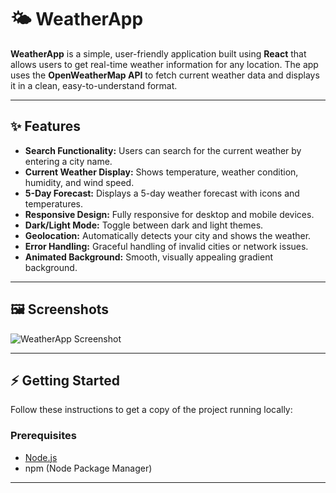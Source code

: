 # 🌤️ WeatherApp

**WeatherApp** is a simple, user-friendly application built using **React** that allows users to get real-time weather information for any location. The app uses the **OpenWeatherMap API** to fetch current weather data and displays it in a clean, easy-to-understand format.

---

## ✨ Features

- **Search Functionality:** Users can search for the current weather by entering a city name.  
- **Current Weather Display:** Shows temperature, weather condition, humidity, and wind speed.  
- **5-Day Forecast:** Displays a 5-day weather forecast with icons and temperatures.  
- **Responsive Design:** Fully responsive for desktop and mobile devices.  
- **Dark/Light Mode:** Toggle between dark and light themes.  
- **Geolocation:** Automatically detects your city and shows the weather.  
- **Error Handling:** Graceful handling of invalid cities or network issues.  
- **Animated Background:** Smooth, visually appealing gradient background.

---

## 🖼️ Screenshots

![WeatherApp Screenshot](<img width="743" height="407" alt="image" src="https://github.com/user-attachments/assets/a95ea02b-a2c4-48c1-8985-4851ea38742c" />
)

---

## ⚡ Getting Started

Follow these instructions to get a copy of the project running locally:

### Prerequisites

- [Node.js](https://nodejs.org/)  
- npm (Node Package Manager)

---


